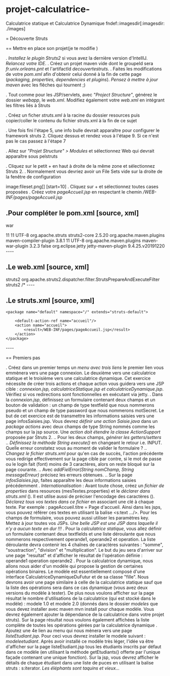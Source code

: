 # projet-calculatrice-
Calculatrice statique et Calculatrice Dynamique 
fndef::imagesdir[:imagesdir: ./images]

= Découverte Struts

== Mettre en place son projet(je te modifie )

. *Installez le plugin Struts2* si vous avez la dernière version d'IntellIJ. *Relancez votre IDE*.
. Créez un projet maven vide dont le groupeId sera *fr.univ.orleans.pnt* et l'artifactId *decouvertestruts*.
. Faites les modifications de votre *pom.xml* afin d'obtenir celui donné à la fin de cette page (*packaging, properties, dependencies et plugins*). *Pensez à mettre à jour maven* avec les flêches qui tournent ;)

. Tout comme pour les JSP/servlets, avec *"Project Structure"*, générez le dossier *webapp*, le *web.xml*. Modifiez également votre *web.xml* en intégrant les filtres liés à Struts

. Créez un ficher *struts.xml* à la racine du dossier resources puis copier/coller le contenu du fichier struts.xml à la fin de ce sujet

. Une fois fini l'étape 5, une info bulle devrait apparaître pour configurer le framework struts 2. Cliquez dessus et rendez vous à l'étape 9. Si ce n'est pas le cas passez à l'étape 7

. Allez sur *"Projet Structure" > Modules* et sélectionnez Web qui devrait apparaître sous pelstruts

. Cliquez sur le petit + en haut à droite de la même zone et sélectionnez Struts 2.
. Normalement vous devriez avoir un File Sets vide sur la droite de la fenêtre de configuration

image:fileset.png[]
[start=10]
. Cliquez sur + et sélectionnez toutes cases proposées
. Créez votre *pageAccueil.jsp* en respectant le chemin  */WEB-INF/pages/pageAccueil.jsp*



.Pour compléter le pom.xml
[source, xml]
----
<packaging>war</packaging>

  <properties>
        <maven.compiler.target>11</maven.compiler.target>
        <maven.compiler.source>11</maven.compiler.source>
        <project.build.sourceEncoding>UTF-8</project.build.sourceEncoding>
 </properties>
     <dependencies>
        <dependency>
            <groupId>org.apache.struts</groupId>
            <artifactId>struts2-core</artifactId>
            <version>2.5.20</version>
        </dependency>
    </dependencies>
<build>
  <plugins>
      <plugin>
          <groupId>org.apache.maven.plugins</groupId>
          <artifactId>maven-compiler-plugin</artifactId>
          <version>3.8.1</version>
          <configuration>
              <release>11</release>
              <encoding>UTF-8</encoding>
          </configuration>
      </plugin>
      <plugin>
          <groupId>org.apache.maven.plugins</groupId>
          <artifactId>maven-war-plugin</artifactId>
          <version>3.2.3</version>
          <configuration>
              <failOnMissingWebXml>false</failOnMissingWebXml>
          </configuration>
      </plugin>
      <plugin>
          <groupId>org.eclipse.jetty</groupId>
          <artifactId>jetty-maven-plugin</artifactId>
          <version>9.4.25.v20191220</version>
      </plugin>
  </plugins>
</build>
----

.Le web.xml
[source, xml]
----
<filter>
    <filter-name>struts2</filter-name>
    <filter-class>org.apache.struts2.dispatcher.filter.StrutsPrepareAndExecuteFilter</filter-class>
</filter>

<filter-mapping>
    <filter-name>struts2</filter-name>
    <url-pattern>/*</url-pattern>
</filter-mapping>
----

.Le struts.xml
[source, xml]
----
<?xml version="1.0" encoding="UTF-8"?>
<!DOCTYPE struts PUBLIC
        "-//Apache Software Foundation//DTD Struts Configuration 2.5//EN"
        "http://struts.apache.org/dtds/struts-2.5.dtd">
<struts>
    <constant name="struts.devMode" value="true" />
    <constant name="struts.enable.DynamicMethodInvocation" value="false"/>

    <package name="default" namespace="/" extends="struts-default">

        <default-action-ref name="accueil"/>
        <action name="accueil">
            <result>/WEB-INF/pages/pageAccueil.jsp</result>
        </action>
    </package>

</struts>
----


== Premiers pas

. Créez dans un premier temps un *menu avec trois liens* le premier lien vous emmènera vers une page connexion. Le deuxième vers une calculatrice statique et le troisième vers une calculatrice dynamique. Cet exercice nécessite de créer trois actions et chaque action vous guidera vers une JSP cible : *connexion.jsp, calculatriceStatique.jsp et calculatriceDynamique.jsp*.
Vérifiez si vos redirections sont fonctionnelles en exécutant via jetty.
. Dans la *connexion.jsp*, définissez un formulaire contenant deux champs et un bouton de validation : un champ de type textfield que nous nommerons pseudo et un champ de type password que nous nommerons motSecret. Le but de cet exercice est de transmettre les informations saisies vers une page infosSaisies.jsp.
Vous devrez *définir une action Saisie.java* dans un *package actions* avec deux champs de type String nommés comme les champs sur la jsp source. Une *action doit étendre la classe ActionSupport* proposée par Struts 2.
.. Pour les deux champs, *générer les getters/setters*
.. *Définissez la méthode String execute()* en changeant le retour i.e. INPUT. Quelle erreur constatez vous au moment de valider le formulaire ?
.. *Changez le fichier struts.xml* pour qu'en cas de succès, l'action précédente vous redirige effectivement sur la page cible par contre, si le mot de passe ou le login fait (font) moins de 3 caractères, alors on reste bloqué sur la page courante.
.. Avec *addFielError(String nomChamp, String messageErreur)*  précisez les erreurs obtenues.
.. Sur la page *infosSaisies.jsp*, faites apparaître les deux informations saisies précédemment
. *Internationalisation* : Avant toute chose, créez un *fichier de properties* dans resources (mesTextes.properties) et le *déclarer dans struts.xml* (*<constant name="struts.custom.i18n.resources" value="mesTextes"/>*). Il est utilse aussi de préciser l'encodage des caractères (*<constant name="struts.i18n.encoding" value="UTF-8" />*).
*Déclarez tous vos textes dans ce fichier* en associant une clé à chaque texte. Par exemple : pageAccueil.titre = Page d'accueil. Ainsi dans les jsps, vous pouvez référer ces textes en utilisant la balise <s:text .../>. Pour les champs de formulaire, vous pouvez aussi utiliser les paramètres key. Mettez à jour toutes vos JSPs. *Une belle JSP est une JSP dans laquelle il n'y a aucun texte en dur !!!*
. Pour la *calculatrice statique*, vous allez définir un formulaire contenant deux textfields et une liste déroulante que nous nommerons respectivement operande1, operande2 et operation. La liste déroulante devra contenir les 4 chaînes de caractères suivantes : "somme", "soustraction", "division" et "multiplication". Le but du jeu sera d'arriver sur une page "resultat" et d'afficher le résultat de l'opération définie : operande1 operation operande2
. Pour la calculatrice dynamique, nous allons nous aider d'un modèle qui propose la gestion de certaines opérations binaires. Le modèle est essentiellement composé d'une interface CalculatriceDynamiqueDuFutur et de sa classe "fille". Nous devrons avoir une page similaire à celle de la calculatrice statique sauf que la liste des opérations sera dans ce cas dynamique (vous avez deux versions du modèle à tester). De plus nous voulons afficher sur la page résultat le nombre d'utilisations de la calculatrice (qui est stocké dans le modèle) : 
modele 1.0 et modele 2.0 (donnés dans le dossier *modeles* que vous devez installer avec maven mvn install pour chaque modèle. Vous devrez également ajouter la dépendance de la calculatrice dans votre projet struts). Sur la page résultat nous voulons également affichées la liste complète de toutes les opérations gérées par la calculatrice dynamique
. Ajoutez une 4e lien au menu qui nous mènera vers une page *listeEtudiant.jsp*. Pour ceci vous devrez installer le modele suivant : *modeleetudiant*. Après avoir installé ce modèle très léger, l'idée va être d'afficher sur la page listeEtudiant.jsp tous les étudiants inscrits par défaut dans ce modèle (en utilisant la méthode getEtudiants() offerte par l'unique façade contenant une unique fonction). Sur la jsp, vous devrez afficher le détails de chaque étudiant dans une liste de puces en utilisant la balise struts : s:iterator. _Les éléphants sont taquins et vieux..._
